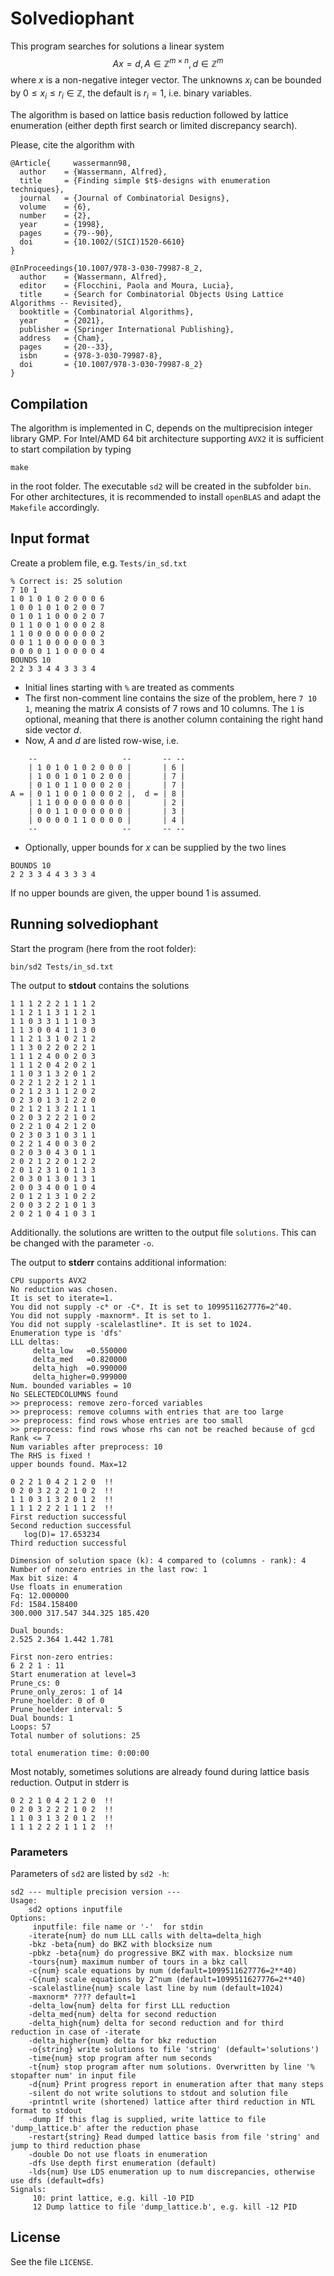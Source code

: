 # Solvediophant

This program searches for solutions a linear system
$$
    Ax = d, A\in \mathbb{Z}^{m\times n}, d\in \mathbb{Z}^m
$$
where $x$ is a non-negative integer vector. The unknowns $x_i$ can be bounded by $0\leq x_i\leq r_i\in\mathbb{Z}$, the default is $r_i=1$, i.e. binary variables.

The algorithm is based on lattice basis reduction followed by lattice enumeration (either depth first search or limited discrepancy search).

Please, cite the algorithm with

```
@Article{	  wassermann98,
  author	= {Wassermann, Alfred},
  title		= {Finding simple $t$-designs with enumeration techniques},
  journal	= {Journal of Combinatorial Designs},
  volume	= {6},
  number	= {2},
  year		= {1998},
  pages		= {79--90},
  doi		= {10.1002/(SICI)1520-6610}
}

@InProceedings{10.1007/978-3-030-79987-8_2,
  author	= {Wassermann, Alfred},
  editor	= {Flocchini, Paola and Moura, Lucia},
  title		= {Search for Combinatorial Objects Using Lattice Algorithms -- Revisited},
  booktitle	= {Combinatorial Algorithms},
  year		= {2021},
  publisher	= {Springer International Publishing},
  address	= {Cham},
  pages		= {20--33},
  isbn		= {978-3-030-79987-8},
  doi		= {10.1007/978-3-030-79987-8_2}
}
```

## Compilation

The algorithm is implemented in C, depends on the multiprecision integer library GMP. For Intel/AMD 64 bit architecture supporting `AVX2` it is sufficient to start compilation by typing

```
make 
```

in the root folder. The executable `sd2` will be created in the subfolder `bin`. For other architectures, it is recommended to install `openBLAS` and adapt the `Makefile` accordingly. 

## Input format

Create a problem file, e.g. `Tests/in_sd.txt` 

```
% Correct is: 25 solution
7 10 1
1 0 1 0 1 0 2 0 0 0 6
1 0 0 1 0 1 0 2 0 0 7
0 1 0 1 1 0 0 0 2 0 7
0 1 1 0 0 1 0 0 0 2 8
1 1 0 0 0 0 0 0 0 0 2
0 0 1 1 0 0 0 0 0 0 3
0 0 0 0 1 1 0 0 0 0 4
BOUNDS 10
2 2 3 3 4 4 3 3 3 4 
```

- Initial lines starting with `%` are treated as comments
- The first non-comment line contains the size of the problem, here `7 10 1`, meaning
the matrix $A$ consists of $7$ rows and $10$ columns. The `1`  is optional, meaning that there is another column
containing the right hand side vector $d$.
- Now, $A$ and $d$ are listed row-wise, i.e.

```
    --                   --       -- --
    | 1 0 1 0 1 0 2 0 0 0 |       | 6 |
    | 1 0 0 1 0 1 0 2 0 0 |       | 7 |
    | 0 1 0 1 1 0 0 0 2 0 |       | 7 |
A = | 0 1 1 0 0 1 0 0 0 2 |,  d = | 8 |
    | 1 1 0 0 0 0 0 0 0 0 |       | 2 |
    | 0 0 1 1 0 0 0 0 0 0 |       | 3 |
    | 0 0 0 0 1 1 0 0 0 0 |       | 4 |
    --                   --       -- --
```

- Optionally, upper bounds for $x$ can be supplied by the two lines

```
BOUNDS 10
2 2 3 3 4 4 3 3 3 4 
```

If no upper bounds are given, the upper bound $1$ is assumed.

## Running solvediophant

Start the program (here from the root folder):

```
bin/sd2 Tests/in_sd.txt
```

The output to __stdout__ contains the solutions

```
1 1 1 2 2 2 1 1 1 2 
1 1 2 1 1 3 1 1 2 1 
1 1 0 3 3 1 1 1 0 3 
1 1 3 0 0 4 1 1 3 0 
1 1 2 1 3 1 0 2 1 2 
1 1 3 0 2 2 0 2 2 1 
1 1 1 2 4 0 0 2 0 3 
1 1 1 2 0 4 2 0 2 1 
1 1 0 3 1 3 2 0 1 2 
0 2 2 1 2 2 1 2 1 1 
0 2 1 2 3 1 1 2 0 2 
0 2 3 0 1 3 1 2 2 0 
0 2 1 2 1 3 2 1 1 1 
0 2 0 3 2 2 2 1 0 2 
0 2 2 1 0 4 2 1 2 0 
0 2 3 0 3 1 0 3 1 1 
0 2 2 1 4 0 0 3 0 2 
0 2 0 3 0 4 3 0 1 1 
2 0 2 1 2 2 0 1 2 2 
2 0 1 2 3 1 0 1 1 3 
2 0 3 0 1 3 0 1 3 1 
2 0 0 3 4 0 0 1 0 4 
2 0 1 2 1 3 1 0 2 2 
2 0 0 3 2 2 1 0 1 3 
2 0 2 1 0 4 1 0 3 1 
```
Additionally. the solutions are written to the output file `solutions`. This can be changed with the parameter `-o`.

The output to __stderr__ contains additional information:

```
CPU supports AVX2
No reduction was chosen.
It is set to iterate=1.
You did not supply -c* or -C*. It is set to 1099511627776=2^40.
You did not supply -maxnorm*. It is set to 1.
You did not supply -scalelastline*. It is set to 1024.
Enumeration type is 'dfs'
LLL deltas:
	 delta_low   =0.550000
	 delta_med   =0.820000
	 delta_high  =0.990000
	 delta_higher=0.999000
Num. bounded variables = 10
No SELECTEDCOLUMNS found 
>> preprocess: remove zero-forced variables
>> preprocess: remove columns with entries that are too large
>> preprocess: find rows whose entries are too small
>> preprocess: find rows whose rhs can not be reached because of gcd
Rank <= 7
Num variables after preprocess: 10
The RHS is fixed !
upper bounds found. Max=12

0 2 2 1 0 4 2 1 2 0  !!
0 2 0 3 2 2 2 1 0 2  !!
1 1 0 3 1 3 2 0 1 2  !!
1 1 1 2 2 2 1 1 1 2  !!
First reduction successful
Second reduction successful
   log(D)= 17.653234
Third reduction successful

Dimension of solution space (k): 4 compared to (columns - rank): 4
Number of nonzero entries in the last row: 1
Max bit size: 4
Use floats in enumeration
Fq: 12.000000
Fd: 1584.158400
300.000 317.547 344.325 185.420 

Dual bounds:
2.525 2.364 1.442 1.781 

First non-zero entries:
6 2 2 1 : 11
Start enumeration at level=3
Prune_cs: 0
Prune_only_zeros: 1 of 14
Prune_hoelder: 0 of 0
Prune_hoelder interval: 5
Dual bounds: 1
Loops: 57
Total number of solutions: 25

total enumeration time: 0:00:00
```

Most notably, sometimes solutions are already found during lattice basis reduction. Output in stderr is

```
0 2 2 1 0 4 2 1 2 0  !!
0 2 0 3 2 2 2 1 0 2  !!
1 1 0 3 1 3 2 0 1 2  !!
1 1 1 2 2 2 1 1 1 2  !!
```

### Parameters

Parameters of `sd2` are listed by `sd2 -h`:

```
sd2 --- multiple precision version --- 
Usage:
	sd2 options inputfile
Options:
	 inputfile: file name or '-'  for stdin
	-iterate{num} do num LLL calls with delta=delta_high
	-bkz -beta{num} do BKZ with blocksize num
	-pbkz -beta{num} do progressive BKZ with max. blocksize num
	-tours{num} maximum number of tours in a bkz call
	-c{num} scale equations by num (default=1099511627776=2**40)
	-C{num} scale equations by 2^num (default=1099511627776=2**40)
	-scalelastline{num} scale last line by num (default=1024)
	-maxnorm* ???? default=1
	-delta_low{num} delta for first LLL reduction
	-delta_med{num} delta for second reduction
	-delta_high{num} delta for second reduction and for third reduction in case of -iterate
	-delta_higher{num} delta for bkz reduction
	-o{string} write solutions to file 'string' (default='solutions')
	-time{num} stop program after num seconds
	-t{num} stop program after num solutions. Overwritten by line '% stopafter num' in input file
	-d{num} Print progress report in enumeration after that many steps
	-silent do not write solutions to stdout and solution file
	-printntl write (shortened) lattice after third reduction in NTL format to stdout
	-dump If this flag is supplied, write lattice to file 'dump_lattice.b' after the reduction phase
	-restart{string} Read dumped lattice basis from file 'string' and jump to third reduction phase
	-double Do not use floats in enumeration
	-dfs Use depth first enumeration (default)
	-lds{num} Use LDS enumeration up to num discrepancies, otherwise use dfs (default=dfs)
Signals:
	 10: print lattice, e.g. kill -10 PID
	 12 Dump lattice to file 'dump_lattice.b', e.g. kill -12 PID
```

## License

See the file `LICENSE`.

